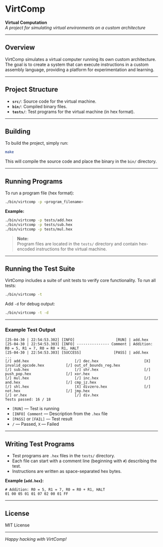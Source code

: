 # VirtComp

**Virtual Computation**  
*A project for simulating virtual environments on a custom architecture*

---

## Overview

VirtComp simulates a virtual computer running its own custom architecture. The goal is to create a system that can execute instructions in a custom assembly language, providing a platform for experimentation and learning.

---

## Project Structure

- **`src/`**: Source code for the virtual machine.
- **`bin/`**: Compiled binary files.
- **`tests/`**: Test programs for the virtual machine (in hex format).

---

## Building

To build the project, simply run:

```bash
make
```

This will compile the source code and place the binary in the `bin/` directory.

---

## Running Programs

To run a program file (hex format):

```bash
./bin/virtcomp -p <program_filename>
```

**Example:**

```bash
./bin/virtcomp -p tests/add.hex
./bin/virtcomp -p tests/sub.hex
./bin/virtcomp -p tests/mul.hex
```

> **Note:**  
> Program files are located in the `tests/` directory and contain hex-encoded instructions for the virtual machine.

---

## Running the Test Suite

VirtComp includes a suite of unit tests to verify core functionality. To run all tests:

```bash
./bin/virtcomp -t
```

Add `-d` for debug output:

```bash
./bin/virtcomp -t -d
```

---

### Example Test Output

```
[25-04-30 | 22:54:53.302] [INFO]                   [RUN] | add.hex
[25-04-30 | 22:54:53.303] [INFO] --------------- Comment | Addition: R0 = 5, R1 = 7, R0 = R0 + R1, HALT
[25-04-30 | 22:54:53.303] [SUCCESS]               [PASS] | add.hex
...
[/] add.hex                     [/] dec.hex                     [X] invalid_opcode.hex          [/] out_of_bounds_reg.hex   
[/] sub.hex                     [/] shr.hex                     [/] push_pop.hex                [/] xor.hex                 
[/] mul.hex                     [/] inc.hex                     [/] and.hex                     [/] cmp_jz.hex              
[/] shl.hex                     [X] divzero.hex                 [/] not.hex                     [/] jmp.hex                 
[/] or.hex                      [/] div.hex                     
Tests passed: 16 / 18
```

- `[RUN]` — Test is running
- `[INFO] Comment` — Description from the `.hex` file
- `[PASS]` or `[FAIL]` — Test result
- `/` — Passed, `X` — Failed

---

## Writing Test Programs

- Test programs are `.hex` files in the `tests/` directory.
- Each file can start with a comment line (beginning with `#`) describing the test.
- Instructions are written as space-separated hex bytes.

**Example (`add.hex`):**
```
# Addition: R0 = 5, R1 = 7, R0 = R0 + R1, HALT
01 00 05 01 01 07 02 00 01 FF
```

---

## License

MIT License

---

*Happy hacking with VirtComp!*
